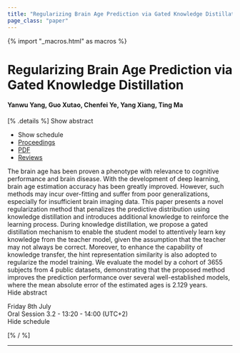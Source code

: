 ```yaml
---
title: "Regularizing Brain Age Prediction via Gated Knowledge Distillation"
page_class: "paper"
---
```


{% import "_macros.html" as macros %}

# Regularizing Brain Age Prediction via Gated Knowledge Distillation

#### Yanwu Yang, Guo Xutao, Chenfei Ye, Yang Xiang, Ting Ma

[% .details %]
<a class="toggle_visibility" data-selector=".abstract" data-level="3">Show abstract</a>
- <a class="toggle_visibility" data-selector=".schedule" data-level="3">Show schedule</a>
- <a href="">Proceedings</a>
- <a href="https://openreview.net/pdf?id=nxA2bZff3iQ">PDF</a>
- <a href="https://openreview.net/forum?id=nxA2bZff3iQ">Reviews</a>

<p>
    <span class="abstract">
        The brain age has been proven a phenotype with relevance to cognitive performance and brain disease. With the development of deep learning, brain age estimation accuracy has been greatly improved. However, such methods may incur over-fitting and suffer from poor generalizations, especially for insufficient brain imaging data. This paper presents a novel regularization method that penalizes the predictive distribution using knowledge distillation and introduces additional knowledge to reinforce the learning process. During knowledge distillation, we propose a gated distillation mechanism to enable the student model to attentively learn key knowledge from the teacher model, given the assumption that the teacher may not always be correct. Moreover, to enhance the capability of knowledge transfer, the hint representation similarity is also adopted to regularize the model training. We evaluate the model by a cohort of 3655 subjects from 4 public datasets, demonstrating that the proposed method improves the prediction performance over several well-established models, where the mean absolute error of the estimated ages is 2.129 years. 
        <br>
        <span class="actions"><a class="toggle_visibility" data-level="2">Hide abstract</a></span>
    </span>
</p>

<p>
    <span class="schedule">
        Friday 8th July<br>Oral Session 3.2 - 13:20 - 14:00 (UTC+2)
        <br>
        <span class="actions"><a class="toggle_visibility" data-level="2">Hide schedule</a></span>
    </span>
</p>

[% / %]


---

<!-- {{ macros.presentation('', '', 720, 450) }} -->